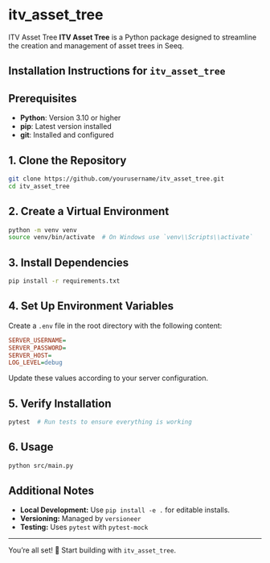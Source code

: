 # itv_asset_tree
ITV Asset Tree  **ITV Asset Tree** is a Python package designed to streamline the creation and management of asset trees in Seeq. 

## Installation Instructions for `itv_asset_tree`

## Prerequisites
- **Python**: Version 3.10 or higher
- **pip**: Latest version installed
- **git**: Installed and configured

## 1. Clone the Repository
```bash
git clone https://github.com/yourusername/itv_asset_tree.git
cd itv_asset_tree
```

## 2. Create a Virtual Environment
```bash
python -m venv venv
source venv/bin/activate  # On Windows use `venv\\Scripts\\activate`
```

## 3. Install Dependencies
```bash
pip install -r requirements.txt
```

## 4. Set Up Environment Variables
Create a `.env` file in the root directory with the following content:
```ini
SERVER_USERNAME=
SERVER_PASSWORD=
SERVER_HOST=
LOG_LEVEL=debug
```
Update these values according to your server configuration.

## 5. Verify Installation
```bash
pytest  # Run tests to ensure everything is working
```

## 6. Usage
```bash
python src/main.py
```

## Additional Notes
- **Local Development:** Use `pip install -e .` for editable installs.
- **Versioning:** Managed by `versioneer`
- **Testing:** Uses `pytest` with `pytest-mock`

---
You’re all set! 🎉 Start building with `itv_asset_tree`.

